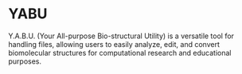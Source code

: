 # YABU
Y.A.B.U. (Your All-purpose Bio-structural Utility) is a versatile tool for handling files, allowing users to easily analyze, edit, and convert biomolecular structures for computational research and educational purposes.

